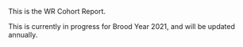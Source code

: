 This is the WR Cohort Report. 

This is currently in progress for Brood Year 2021, and will be updated annually. 
